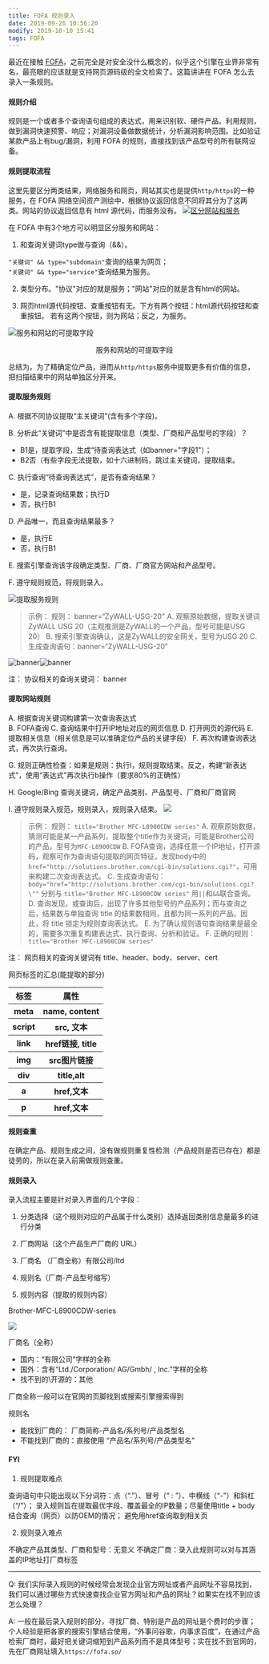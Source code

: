```yaml
---
title: FOFA 规则录入
date: 2019-09-26 10:56:20
modify: 2019-10-10 15:41
tags: FOFA
---
```

最近在接触 <a href="https://fofa.so">FOFA</a>，之前完全是对安全没什么概念的，似乎这个引擎在业界非常有名，最亮眼的应该就是支持网页源码级的全文检索了。这篇讲讲在 FOFA 怎么去录入一条规则。

<h4>规则介绍</h4>

规则是一个或者多个查询语句组成的表达式，用来识别软、硬件产品。利用规则，做到漏洞快速预警、响应；对漏洞设备做数据统计，分析漏洞影响范围。比如验证某款产品上有bug/漏洞，利用 FOFA 的规则，直接找到该产品型号的所有联网设备。

<h4>规则提取流程</h4>

这里先要区分两类结果，网络服务和网页，网站其实也是提供`http/https`的一种服务，在 FOFA 网络空间资产测绘中，根据协议返回信息不同将其分为了这两类。网站的协议返回信息有 html 源代码，而服务没有。
<a href="https://imgur.com/yDKDYqw"><img src="https://i.imgur.com/yDKDYqw.png" title="区分网站和服务" /></a>

在 FOFA 中有3个地方可以明显区分服务和网站：

1. 和查询关键词type做与查询（&&）。

`"关键词" && type="subdomain"`查询的结果为网页；  
`"关键词" && type="service"`查询结果为服务。

2. 类型分布。"协议"对应的就是服务；"网站"对应的就是含有html的网站。

3. 网页html源代码按钮、查重按钮有无。下方有两个按钮：html源代码按钮和查重按钮。 若有这两个按钮，则为网站；反之，为服务。

![服务和网站的可提取字段](https://i.imgur.com/iRsea3r.png)

<center>服务和网站的可提取字段</center>

总结为，为了精确定位产品，进而从`http/https`服务中提取更多有价值的信息，把扫描结果中的网站单独区分开来。

#### 提取服务规则 ####

A. 根据不同协议提取“主关键词”(含有多个字段)。

B. 分析此“关键词”中是否含有能提取信息（类型、厂商和产品型号的字段）？

- B1是，提取字段，生成“待查询表达式（如banner="字段1"）；
- B2否（有些字段无法提取，如十六进制码，跳过主关键词，提取结束。

C. 执行查询“待查询表达式”，是否有查询结果？

- 是，记录查询结果数；执行D
- 否，执行B1

D. 产品唯一，而且查询结果最多？

- 是，执行E
- 否，执行B1

E. 搜索引擎查询该字段确定类型、厂商、厂商官方网站和产品型号。 

F. 遵守规则规范，将规则录入。

![提取服务规则](https://i.imgur.com/Qejp6Iv.png)

> 示例：
规则： banner=“ZyWALL-USG-20"
A. 观察原始数据，提取关键词 ZyWALL USG 20（主观推测是ZyWALL的一个产品，型号可能是USG 20）
B. 搜索引擎查询确认，这是ZyWALL的安全网关，型号为USG 20
C. 生成查询语句：banner=“ZyWALL-USG-20”

![banner](https://i.imgur.com/Y5pL9kP.png)![banner](https://i.imgur.com/4ogDGVO.png)
>

注： 协议相关的查询关键词： banner

#### 提取网站规则 ####

A. 根据查询关键词构建第一次查询表达式  
B. FOFA查询
C. 查询结果中打开IP地址对应的网页信息
D. 打开网页的源代码
E. 提取相关信息（相关信息是可以准确定位产品的关键字段）
F. 再次构建查询表达式，再次执行查询。

G. 规则正确性检查：如果是规则：执行I，规则提取结束。反之，构建“新表达式”，使用“表达式”再次执行b操作（要求80%的正确性）

H. Google/Bing 查询关键词，确定产品类别、产品型号、厂商和厂商官网

I. 遵守规则录入规范，规则录入，规则录入结束。
![](https://i.imgur.com/LrwpeGs.png)

> 示例：
规则： `title="Brother MFC-L8900CDW series"`
A. 观察原始数据，猜测可能是某一产品系列，提取整个title作为关键词，可能是Brother公司的产品，型号为`MFC-L8900CDW`
B. FOFA查询，选择任意一个IP地址，打开源码，观察可作为查询语句提取的网页特征，发现body中的 `href="http://solutions.brother.com/cgi-bin/solutions.cgi?"`，可用来构建二次查询表达式。
C. 生成查询语句： `body="href="http://solutions.brother.com/cgi-bin/solutions.cgi?\""`  分别与 `title="Brother MFC-L8900CDW series"` 用`||`和`&&`联合查询。
D. 查询发现，或查询后，出现了许多其他型号的产品系列；而与查询之后，结果数与单独查询 title 的结果数相同，且都为同一系列的产品。因此，将 title 锁定为规则查询表达式。
E. 为了确认规则语句查询结果是最全的，需要多次重复构建表达式、执行查询、分析和验证。
F. 正确的规则：
`title="Brother MFC-L8900CDW series"`
>

注： 网页相关的查询关键词有 title、header、body、server、cert

网页标签的汇总(能提取的部分)

<table>
<tr>

<th>标签</th>
<th>属性</th>

</tr>
<tr>

<th>meta</th>
<th>name, content</th>

</tr>
<tr>

<th>script</th>
<th>src, 文本</th>

</tr>
<tr>

<th>link</th>
<th>href链接, title</th>

</tr>
<tr>

<th>img</th>
<th>src图片链接</th>

</tr>
<tr>

<th>div</th>
<th>title,alt</th>

</tr>
<tr>

<th>a</th>
<th>href,文本</th>

</tr>
<tr>

<th>p</th>
<th>href,文本</th>

</tr>
</table>

<h4>规则查重</h4>

在确定产品、规则生成之间，没有做规则重复性检测（产品规则是否已存在）都是徒劳的，所以在录入前需做规则查重。

<h4>规则录入</h4>

录入流程主要是针对录入界面的几个字段：

1. 分类选择（这个规则对应的产品属于什么类别）选择返回类别信息量最多的进行分类

2. 厂商网站（这个产品生产厂商的 URL）

3. 厂商名 （厂商全称）有限公司/ltd

4. 规则名（厂商-产品型号缩写）

5. 规则内容（提取的规则内容）

Brother-MFC-L8900CDW-series

![](https://i.imgur.com/4PvsWXO.png)

厂商名（全称）

* 国内：“有限公司”字样的全称
* 国外：含有“Ltd./Corporation/ AG/Gmbh/ , Inc.”字样的全称 
* 找不到的\开源的：其他

厂商全称一般可以在官网的页脚找到或搜索引擎搜索得到

规则名

* 能找到厂商的：  厂商简称-产品名/系列号/产品类型名  
* 不能找到厂商的：直接使用 “产品名/系列号/产品类型名”  

#### FYI ####

1. 规则提取难点

查询语句中只能出现以下分词符：点（“.”）、冒号（“ : ”）、中横线（“-”）和斜杠（“/”）；
录入规则旨在提取最优字段、覆盖最全的IP数量；尽量使用title + body 结合查询（网页）以防OEM的情况；
避免用href查询取到相关页

2. 规则录入难点

不确定产品其类型、厂商和型号：无意义
不确定厂商：录入此规则可以对与其涵盖的IP地址打厂商标签

---

Q: 我们实际录入规则的时候经常会发现企业官方网址或者产品网址不容易找到，我们可以通过哪些方式快速查找企业官方网址和产品的网址？如果实在找不到应该怎么处理？

A: 一般在最后录入规则的部分，寻找厂商、特别是产品的网址是个费时的步骤；个人经验是把各家的搜索引擎结合使用，“外事问谷歌，内事求百度”，在通过产品检索厂商时，最好把关键词缩短到产品系列而不是具体型号；实在找不到官网的，先在厂商网址填入`https://fofa.so/`
